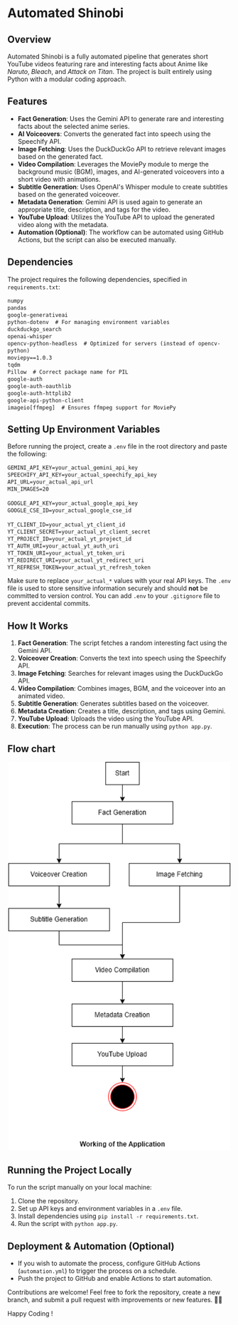 # Automated Shinobi

## Overview
Automated Shinobi is a fully automated pipeline that generates short YouTube videos featuring rare and interesting facts about Anime like *Naruto*, *Bleach*, and *Attack on Titan*. The project is built entirely using Python with a modular coding approach.

## Features
- **Fact Generation**: Uses the Gemini API to generate rare and interesting facts about the selected anime series.
- **AI Voiceovers**: Converts the generated fact into speech using the Speechify API.
- **Image Fetching**: Uses the DuckDuckGo API to retrieve relevant images based on the generated fact.
- **Video Compilation**: Leverages the MoviePy module to merge the background music (BGM), images, and AI-generated voiceovers into a short video with animations.
- **Subtitle Generation**: Uses OpenAI's Whisper module to create subtitles based on the generated voiceover.
- **Metadata Generation**: Gemini API is used again to generate an appropriate title, description, and tags for the video.
- **YouTube Upload**: Utilizes the YouTube API to upload the generated video along with the metadata.
- **Automation (Optional)**: The workflow can be automated using GitHub Actions, but the script can also be executed manually.

## Dependencies
The project requires the following dependencies, specified in `requirements.txt`:
```
numpy
pandas
google-generativeai
python-dotenv  # For managing environment variables
duckduckgo_search
openai-whisper
opencv-python-headless  # Optimized for servers (instead of opencv-python)
moviepy==1.0.3
tqdm
Pillow  # Correct package name for PIL
google-auth
google-auth-oauthlib
google-auth-httplib2
google-api-python-client
imageio[ffmpeg]  # Ensures ffmpeg support for MoviePy
```

## Setting Up Environment Variables
Before running the project, create a `.env` file in the root directory and paste the following:

```
GEMINI_API_KEY=your_actual_gemini_api_key
SPEECHIFY_API_KEY=your_actual_speechify_api_key
API_URL=your_actual_api_url
MIN_IMAGES=20

GOOGLE_API_KEY=your_actual_google_api_key
GOOGLE_CSE_ID=your_actual_google_cse_id

YT_CLIENT_ID=your_actual_yt_client_id
YT_CLIENT_SECRET=your_actual_yt_client_secret
YT_PROJECT_ID=your_actual_yt_project_id
YT_AUTH_URI=your_actual_yt_auth_uri
YT_TOKEN_URI=your_actual_yt_token_uri
YT_REDIRECT_URI=your_actual_yt_redirect_uri
YT_REFRESH_TOKEN=your_actual_yt_refresh_token
```

Make sure to replace `your_actual_*` values with your real API keys. The `.env` file is used to store sensitive information securely and should **not** be committed to version control. You can add `.env` to your `.gitignore` file to prevent accidental commits.

## How It Works
1. **Fact Generation**: The script fetches a random interesting fact using the Gemini API.
2. **Voiceover Creation**: Converts the text into speech using the Speechify API.
3. **Image Fetching**: Searches for relevant images using the DuckDuckGo API.
4. **Video Compilation**: Combines images, BGM, and the voiceover into an animated video.
5. **Subtitle Generation**: Generates subtitles based on the voiceover.
6. **Metadata Creation**: Creates a title, description, and tags using Gemini.
7. **YouTube Upload**: Uploads the video using the YouTube API.
8. **Execution**: The process can be run manually using `python app.py`.

## Flow chart

<p align="center">
  <img src="Elements/Flowchart.png" alt="Flowchart" width="500"/>
</p>

## Running the Project Locally
To run the script manually on your local machine:
1. Clone the repository.
2. Set up API keys and environment variables in a `.env` file.
3. Install dependencies using `pip install -r requirements.txt`.
4. Run the script with `python app.py`.

## Deployment & Automation (Optional)
- If you wish to automate the process, configure GitHub Actions (`automation.yml`) to trigger the process on a schedule.
- Push the project to GitHub and enable Actions to start automation.

Contributions are welcome! Feel free to fork the repository, create a new branch, and submit a pull request with improvements or new features. 🙌🏻

Happy Coding !